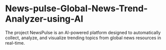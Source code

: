 # News-pulse-Global-News-Trend-Analyzer-using-AI
The project NewsPulse is an AI-powered platform designed to automatically collect, analyze, and visualize trending topics from global news resources in real-time.
